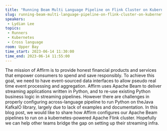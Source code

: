 ```yaml
---
title: "Running Beam Multi Language Pipeline on Flink Cluster on Kubernetes"
slug: running-beam-multi-language-pipeline-on-flink-cluster-on-kubernetes
speakers:
 - Lydian Lee
topics:
 - Runners
 - Kubernetes
 - Cross language
room: Upper Bay
time_start: 2023-06-14 11:30:00
time_end: 2023-06-14 11:55:00
---
```


The mission of Affirm is to provide honest financial products and services that empower consumers to spend and save responsibly. To achieve this goal, we need to have event-sourced data interfaces to allow pseudo real time event processing and aggregation. Affirm uses Apache Beam to deliver streaming applications written in Python, and to re-use existing Python business logic in streaming pipelines. However there are challenges in properly configuring across-language pipeline to run Python on theJava KafkaIO library, largely due to lack of examples and documentation. In this blog post, we would like to share how Affirm configures our Apache Beam pipelines to run on a kubernetes-powered Apache Flink cluster. Hopefully we can help other teams bridge the gap on setting up their streaming infra.